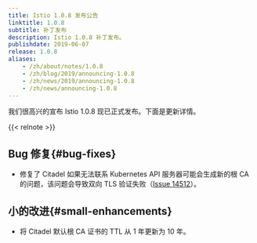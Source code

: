 ```yaml
---
title: Istio 1.0.8 发布公告
linktitle: 1.0.8
subtitle: 补丁发布
description: Istio 1.0.8 补丁发布。
publishdate: 2019-06-07
release: 1.0.8
aliases:
    - /zh/about/notes/1.0.8
    - /zh/blog/2019/announcing-1.0.8
    - /zh/news/2019/announcing-1.0.8
    - /zh/news/announcing-1.0.8
---
```


我们很高兴的宣布 Istio 1.0.8 现已正式发布。下面是更新详情。

{{< relnote >}}

## Bug 修复{#bug-fixes}

- 修复了 Citadel 如果无法联系 Kubernetes API 服务器可能会生成新的根 CA 的问题，该问题会导致双向 TLS 验证失败（[Issue 14512](https://github.com/istio/istio/issues/14512)）。

## 小的改进{#small-enhancements}

- 将 Citadel 默认根 CA 证书的 TTL 从 1 年更新为 10 年。
